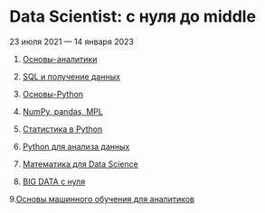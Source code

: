 # Data Scientist: с нуля до middle
23 июля 2021 — 14 января 2023

1. [Основы-аналитики](https://github.com/vn322/-_DS_course/tree/%D0%9E%D1%81%D0%BD%D0%BE%D0%B2%D1%8B-%D0%B0%D0%BD%D0%B0%D0%BB%D0%B8%D1%82%D0%B8%D0%BA%D0%B8)

2. [SQL и получение данных](https://github.com/vn322/-_DS_course/tree/main/SQL%20%D0%B8%20%D0%BF%D0%BE%D0%BB%D1%83%D1%87%D0%B5%D0%BD%D0%B8%D0%B5%20%D0%B4%D0%B0%D0%BD%D0%BD%D1%8B%D1%85.)

3. [Основы-Python](https://github.com/vn322/-_DS_course/tree/%D0%9E%D1%81%D0%BD%D0%BE%D0%B2%D1%8B-Python)

4. [NumPy, pandas, MPL](https://github.com/vn322/-_DS_course/tree/NumPy%2C-pandas%2C-MPL)

5. [Статистика в Python](https://github.com/vn322/-_DS_course/tree/main/%D0%A1%D1%82%D0%B0%D1%82%D0%B8%D1%81%D1%82%D0%B8%D0%BA%D0%B0%20%D0%B2%20Python)

6. [Python для анализа данных](https://github.com/vn322/-_DS_course/tree/main/Python%20%D0%B4%D0%BB%D1%8F%20%D0%B0%D0%BD%D0%B0%D0%BB%D0%B8%D0%B7%D0%B0%20%D0%B4%D0%B0%D0%BD%D0%BD%D1%8B%D1%85)
7. [Математика для Data Science](https://github.com/vn322/-_DS_course/tree/main/%D0%9C%D0%B0%D1%82%D0%B5%D0%BC%D0%B0%D1%82%D0%B8%D0%BA%D0%B0%20%D0%B4%D0%BB%D1%8F%20Data%20Science)

8. [BIG DATA с нуля](https://github.com/vn322/-_DS_course/tree/main/BIG%20DATA%20%D1%81%20%D0%BD%D1%83%D0%BB%D1%8F)

9.[Основы машинного обучения для аналитиков]()

